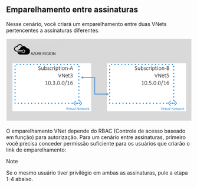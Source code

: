 ## <a name="peering-across-subscriptions"></a>Emparelhamento entre assinaturas
Nesse cenário, você criará um emparelhamento entre duas VNets pertencentes a assinaturas diferentes.

![cenário entre assinaturas](./media/virtual-networks-create-vnetpeering-scenario-crosssub-include/figure01.PNG)

O emparelhamento VNet depende do RBAC (Controle de acesso baseado em função) para autorização. Para um cenário entre assinaturas, primeiro você precisa conceder permissão suficiente para os usuários que criarão o link de emparelhamento:

> [!NOTE]
> Se o mesmo usuário tiver privilégio em ambas as assinaturas, pule a etapa 1-4 abaixo.
> 
> 



<!--HONumber=Nov16_HO2-->


